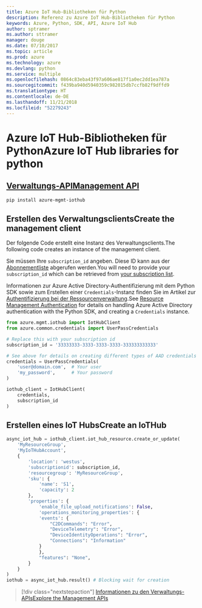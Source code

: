 ```yaml
---
title: Azure IoT Hub-Bibliotheken für Python
description: Referenz zu Azure IoT Hub-Bibliotheken für Python
keywords: Azure, Python, SDK, API, Azure IoT Hub
author: sptramer
ms.author: sttramer
manager: douge
ms.date: 07/10/2017
ms.topic: article
ms.prod: azure
ms.technology: azure
ms.devlang: python
ms.service: multiple
ms.openlocfilehash: 0864c83eba43f97a606ae817f1a0ec2dd1ea787a
ms.sourcegitcommit: f439ba940d5940359c982015db7ccfb82f9dffd9
ms.translationtype: HT
ms.contentlocale: de-DE
ms.lasthandoff: 11/21/2018
ms.locfileid: "52279243"
---
```

# <a name="azure-iot-hub-libraries-for-python"></a><span data-ttu-id="ff1c3-104">Azure IoT Hub-Bibliotheken für Python</span><span class="sxs-lookup"><span data-stu-id="ff1c3-104">Azure IoT Hub libraries for python</span></span>

## <a name="management-apipythonapioverviewazureiotmanagement"></a>[<span data-ttu-id="ff1c3-105">Verwaltungs-API</span><span class="sxs-lookup"><span data-stu-id="ff1c3-105">Management API</span></span>](/python/api/overview/azure/iot/management)

```bash
pip install azure-mgmt-iothub
```

## <a name="create-the-management-client"></a><span data-ttu-id="ff1c3-106">Erstellen des Verwaltungsclients</span><span class="sxs-lookup"><span data-stu-id="ff1c3-106">Create the management client</span></span>

<span data-ttu-id="ff1c3-107">Der folgende Code erstellt eine Instanz des Verwaltungsclients.</span><span class="sxs-lookup"><span data-stu-id="ff1c3-107">The following code creates an instance of the management client.</span></span>

<span data-ttu-id="ff1c3-108">Sie müssen Ihre ``subscription_id`` angeben. Diese ID kann aus der [Abonnementliste](https://manage.windowsazure.com/#Workspaces/AdminTasks/SubscriptionMapping) abgerufen werden.</span><span class="sxs-lookup"><span data-stu-id="ff1c3-108">You will need to provide your ``subscription_id`` which can be retrieved from [your subscription list](https://manage.windowsazure.com/#Workspaces/AdminTasks/SubscriptionMapping).</span></span>

<span data-ttu-id="ff1c3-109">Informationen zur Azure Active Directory-Authentifizierung mit dem Python SDK sowie zum Erstellen einer ``Credentials``-Instanz finden Sie im Artikel zur [Authentifizierung bei der Ressourcenverwaltung](/python/azure/python-sdk-azure-authenticate).</span><span class="sxs-lookup"><span data-stu-id="ff1c3-109">See [Resource Management Authentication](/python/azure/python-sdk-azure-authenticate) for details on handling Azure Active Directory authentication with the Python SDK, and creating a ``Credentials`` instance.</span></span>

```python
from azure.mgmt.iothub import IotHubClient
from azure.common.credentials import UserPassCredentials

# Replace this with your subscription id
subscription_id = '33333333-3333-3333-3333-333333333333'

# See above for details on creating different types of AAD credentials
credentials = UserPassCredentials(
    'user@domain.com',  # Your user
    'my_password',      # Your password
)

iothub_client = IotHubClient(
    credentials,
    subscription_id
)
```

## <a name="create-an-iothub"></a><span data-ttu-id="ff1c3-110">Erstellen eines IoT Hubs</span><span class="sxs-lookup"><span data-stu-id="ff1c3-110">Create an IoTHub</span></span>
```python
async_iot_hub = iothub_client.iot_hub_resource.create_or_update(
    'MyResourceGroup',
    'MyIoTHubAccount',
    {
        'location': 'westus',
        'subscriptionid': subscription_id,
        'resourcegroup': 'MyResourceGroup',
        'sku': {
            'name': 'S1',
            'capacity': 2
        },
        'properties': {
            'enable_file_upload_notifications': False,
            'operations_monitoring_properties': {
            'events': {
                "C2DCommands": "Error",
                "DeviceTelemetry": "Error",
                "DeviceIdentityOperations": "Error",
                "Connections": "Information"
            }
            },
            "features": "None",
        }
    }
)
iothub = async_iot_hub.result() # Blocking wait for creation
```

> [!div class="nextstepaction"]
> [<span data-ttu-id="ff1c3-111">Informationen zu den Verwaltungs-APIs</span><span class="sxs-lookup"><span data-stu-id="ff1c3-111">Explore the Management APIs</span></span>](/python/api/overview/azure/iot/management)